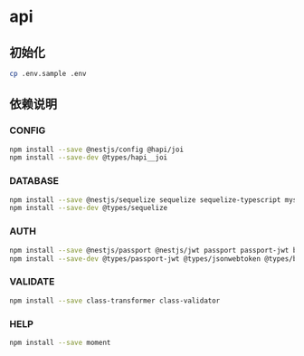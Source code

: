 # api

## 初始化

```bash
cp .env.sample .env
```

## 依赖说明

### CONFIG
```bash
npm install --save @nestjs/config @hapi/joi
npm install --save-dev @types/hapi__joi
```

### DATABASE
```bash
npm install --save @nestjs/sequelize sequelize sequelize-typescript mysql2
npm install --save-dev @types/sequelize
```

### AUTH
```bash
npm install --save @nestjs/passport @nestjs/jwt passport passport-jwt bcryptjs
npm install --save-dev @types/passport-jwt @types/jsonwebtoken @types/bcryptjs
```

### VALIDATE
```bash
npm install --save class-transformer class-validator
```

### HELP
```bash
npm install --save moment
```